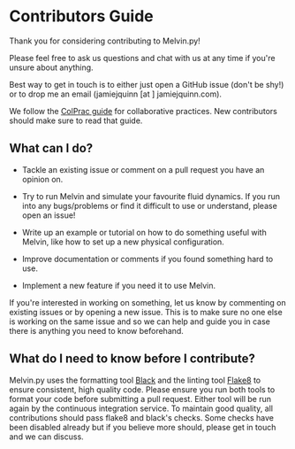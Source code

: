 # Contributors Guide

Thank you for considering contributing to Melvin.py! 

Please feel free to ask us questions and chat with us at any time if you're unsure about anything.

Best way to get in touch is to either just open a GitHub issue (don't be shy!) or to drop me an email (jamiejquinn [at ] jamiejquinn.com).

We follow the [ColPrac guide](https://github.com/SciML/ColPrac) for collaborative practices. New contributors should make sure to read that guide.

## What can I do?

* Tackle an existing issue or comment on a pull request you have an opinion on.

* Try to run Melvin and simulate your favourite fluid dynamics. If you run into any bugs/problems or find it difficult to use or understand, please open an issue!

* Write up an example or tutorial on how to do something useful with Melvin, like how to set up a new physical configuration.

* Improve documentation or comments if you found something hard to use.

* Implement a new feature if you need it to use Melvin.

If you're interested in working on something, let us know by commenting on existing issues or by opening a new issue. This is to make sure no one else is working on the same issue and so we can help and guide you in case there is anything you need to know beforehand.

## What do I need to know before I contribute?

Melvin.py uses the formatting tool [Black](https://black.readthedocs.io/en/stable/) and the linting tool [Flake8](https://flake8.pycqa.org/en/latest/) to ensure consistent, high quality code. Please ensure you run both tools to format your code before submitting a pull request. Either tool will be run again by the continuous integration service. To maintain good quality, all contributions should pass flake8 and black's checks. Some checks have been disabled already but if you believe more should, please get in touch and we can discuss.
